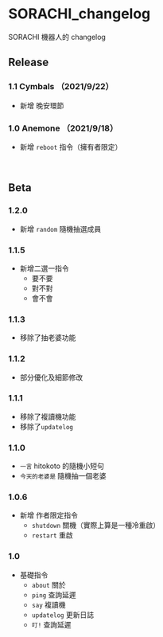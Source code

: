 # SORACHI_changelog
SORACHI 機器人的 changelog
<br>

## Release

### 1.1 Cymbals （2021/9/22）
+ 新增 晚安環節

### 1.0 Anemone （2021/9/18）
+ 新增 `reboot` 指令（擁有者限定）

<br>

## Beta

### 1.2.0
+ 新增 `random` 隨機抽選成員

### 1.1.5
+ 新增二選一指令
	+ 要不要
	+ 對不對
	+ 會不會

### 1.1.3
+ 移除了抽老婆功能

### 1.1.2
+ 部分優化及細節修改

### 1.1.1
+ 移除了複讀機功能
+ 移除了`updatelog`

### 1.1.0
+ `一言` hitokoto 的隨機小短句
+ `今天的老婆是` 隨機抽一個老婆

### 1.0.6
+ 新增 作者限定指令
	+ `shutdown` 關機（實際上算是一種冷重啟）
	+ `restart` 重啟

### 1.0
+ 基礎指令
	+ `about` 關於
	+ `ping` 查詢延遲
	+ `say` 複讀機
	+ `updatelog` 更新日誌
	+ `叮!` 查詢延遲
